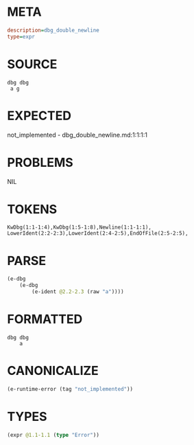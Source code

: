 # META
~~~ini
description=dbg_double_newline
type=expr
~~~
# SOURCE
~~~roc
dbg dbg
 a g
~~~
# EXPECTED
not_implemented - dbg_double_newline.md:1:1:1:1
# PROBLEMS
NIL
# TOKENS
~~~zig
KwDbg(1:1-1:4),KwDbg(1:5-1:8),Newline(1:1-1:1),
LowerIdent(2:2-2:3),LowerIdent(2:4-2:5),EndOfFile(2:5-2:5),
~~~
# PARSE
~~~clojure
(e-dbg
	(e-dbg
		(e-ident @2.2-2.3 (raw "a"))))
~~~
# FORMATTED
~~~roc
dbg dbg
	a
~~~
# CANONICALIZE
~~~clojure
(e-runtime-error (tag "not_implemented"))
~~~
# TYPES
~~~clojure
(expr @1.1-1.1 (type "Error"))
~~~
